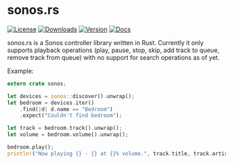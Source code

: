 # sonos.rs

[![License](https://img.shields.io/github/license/w4/reaper.svg)](https://github.com/w4/sonos.rs) [![Downloads](https://img.shields.io/crates/d/sonos.svg)](https://crates.io/crates/sonos) [![Version](https://img.shields.io/crates/v/sonos.svg)](https://crates.io/crates/sonos) [![Docs](https://docs.rs/sonos/badge.svg)](https://docs.rs/sonos)

sonos.rs is a Sonos controller library written in Rust. Currently it only supports playback operations (play,
pause, stop, skip, add track to queue, remove track from queue) with no support for search operations as of yet.

Example:

```rust
extern crate sonos;

let devices = sonos::discover().unwrap();
let bedroom = devices.iter()
    .find(|d| d.name == "Bedroom")
    .expect("Couldn't find bedroom");

let track = bedroom.track().unwrap();
let volume = bedroom.volume().unwrap();

bedroom.play();
println!("Now playing {} - {} at {}% volume.", track.title, track.artist, volume);
```
